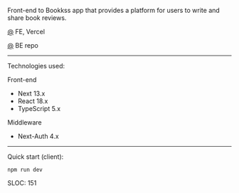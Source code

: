 Front-end to Bookkss app that provides a platform for users to write and share book reviews.

[@](https://bookkss.com) FE, Vercel

[@](https://github.com/adnjoo/bookkss-server) BE repo

---

Technologies used:

Front-end

- Next 13.x
- React 18.x
- TypeScript 5.x

Middleware

- Next-Auth 4.x

---

Quick start (client):

```
npm run dev
```

SLOC: 151

